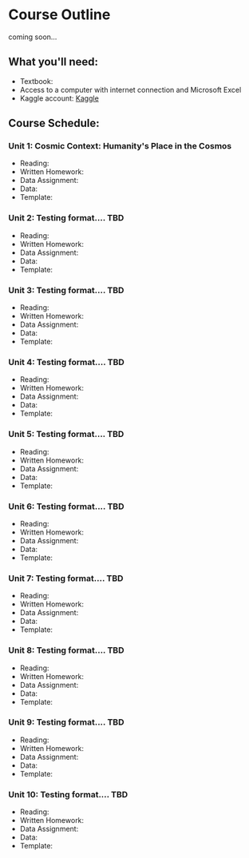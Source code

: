 # Course Outline

coming soon...

## What you'll need:
- Textbook:
- Access to a computer with internet connection and Microsoft Excel
- Kaggle account: [Kaggle](https://www.kaggle.com)

## Course Schedule:

### Unit 1:  Cosmic Context:  Humanity's Place in the Cosmos
- Reading:
- Written Homework: 
- Data Assignment: 
- Data: 
- Template: 


### Unit 2:  Testing format.... TBD
- Reading:
- Written Homework: 
- Data Assignment: 
- Data: 
- Template:


### Unit 3:  Testing format.... TBD
- Reading:
- Written Homework: 
- Data Assignment: 
- Data: 
- Template: 


### Unit 4:  Testing format.... TBD
- Reading:
- Written Homework: 
- Data Assignment: 
- Data: 
- Template:
  

### Unit 5:  Testing format.... TBD
- Reading:
- Written Homework: 
- Data Assignment: 
- Data: 
- Template:


### Unit 6:  Testing format.... TBD
- Reading:
- Written Homework: 
- Data Assignment: 
- Data: 
- Template:


### Unit 7:  Testing format.... TBD
- Reading:
- Written Homework: 
- Data Assignment: 
- Data: 
- Template:


### Unit 8:  Testing format.... TBD
- Reading:
- Written Homework: 
- Data Assignment: 
- Data: 
- Template: 


### Unit 9:  Testing format.... TBD
- Reading:
- Written Homework: 
- Data Assignment: 
- Data: 
- Template: 


### Unit 10:  Testing format.... TBD
- Reading:
- Written Homework: 
- Data Assignment: 
- Data: 
- Template: 
